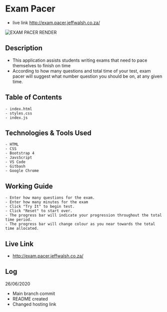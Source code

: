 
# Exam Pacer
 - live link http://exam.pacer.jeffwalsh.co.za/
 
 
 ![EXAM PACER RENDER](/render.PNG)
 
 
 ## Description
 - This application assists students writing exams that need to pace themselves to finish on time
 - According to how many questions and total time of your test, exam pacer will suggest what number question you should be on, at any given time.
 
## Table of Contents
``` 
- index.html
- styles.css
- index.js
```
    
## Technologies & Tools Used

``` 
- HTML
- CSS
- Bootstrap 4
- JavsScript
- VS Code
- Gitbash
- Google Chrome
```
    
## Working Guide
  
 ``` 
- Enter how many questions for the exam.
- Enter how many minutes for the exam
- Click "Try It" to begin test.
- Click "Reset" to start over.
- The progress bar will indicate your progression throughout the total time period.
- The progress bar will change colour as you near towards the total time allocated.

```
     
## Live Link

- http://exam.pacer.jeffwalsh.co.za/
  
 ## Log
 26/06/2020
 
- Main branch commit
- README created
- Changed hosting link




  
 
 
  
 
 

